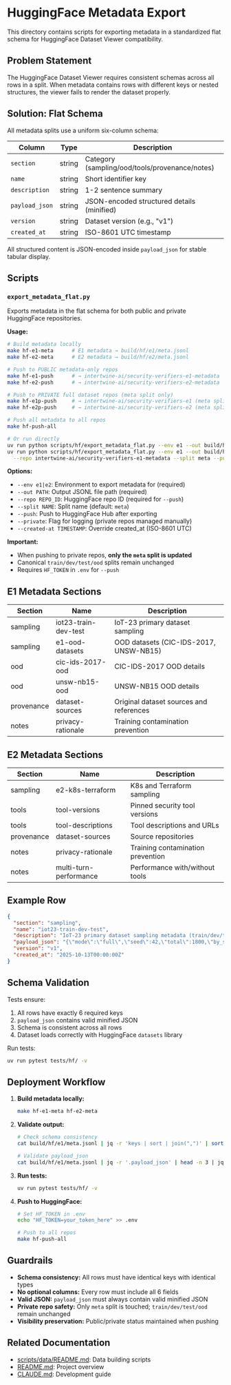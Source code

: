 # HuggingFace Metadata Export

This directory contains scripts for exporting metadata in a standardized flat schema for HuggingFace Dataset Viewer compatibility.

## Problem Statement

The HuggingFace Dataset Viewer requires consistent schemas across all rows in a split. When metadata contains rows with different keys or nested structures, the viewer fails to render the dataset properly.

## Solution: Flat Schema

All metadata splits use a uniform six-column schema:

| Column | Type | Description |
|--------|------|-------------|
| `section` | string | Category (sampling/ood/tools/provenance/notes) |
| `name` | string | Short identifier key |
| `description` | string | 1-2 sentence summary |
| `payload_json` | string | JSON-encoded structured details (minified) |
| `version` | string | Dataset version (e.g., "v1") |
| `created_at` | string | ISO-8601 UTC timestamp |

All structured content is JSON-encoded inside `payload_json` for stable tabular display.

## Scripts

### `export_metadata_flat.py`

Exports metadata in the flat schema for both public and private HuggingFace repositories.

**Usage:**

```bash
# Build metadata locally
make hf-e1-meta      # E1 metadata → build/hf/e1/meta.jsonl
make hf-e2-meta      # E2 metadata → build/hf/e2/meta.jsonl

# Push to PUBLIC metadata-only repos
make hf-e1-push      # → intertwine-ai/security-verifiers-e1-metadata
make hf-e2-push      # → intertwine-ai/security-verifiers-e2-metadata

# Push to PRIVATE full dataset repos (meta split only)
make hf-e1p-push     # → intertwine-ai/security-verifiers-e1 (meta split)
make hf-e2p-push     # → intertwine-ai/security-verifiers-e2 (meta split)

# Push all metadata to all repos
make hf-push-all

# Or run directly
uv run python scripts/hf/export_metadata_flat.py --env e1 --out build/hf/e1/meta.jsonl
uv run python scripts/hf/export_metadata_flat.py --env e1 --out build/hf/e1/meta.jsonl \
  --repo intertwine-ai/security-verifiers-e1-metadata --split meta --push
```

**Options:**

- `--env e1|e2`: Environment to export metadata for (required)
- `--out PATH`: Output JSONL file path (required)
- `--repo REPO_ID`: HuggingFace repo ID (required for `--push`)
- `--split NAME`: Split name (default: `meta`)
- `--push`: Push to HuggingFace Hub after exporting
- `--private`: Flag for logging (private repos managed manually)
- `--created-at TIMESTAMP`: Override created_at (ISO-8601 UTC)

**Important:**

- When pushing to private repos, **only the `meta` split is updated**
- Canonical `train/dev/test/ood` splits remain unchanged
- Requires `HF_TOKEN` in `.env` for `--push`

## E1 Metadata Sections

| Section | Name | Description |
|---------|------|-------------|
| sampling | iot23-train-dev-test | IoT-23 primary dataset sampling |
| sampling | e1-ood-datasets | OOD datasets (CIC-IDS-2017, UNSW-NB15) |
| ood | cic-ids-2017-ood | CIC-IDS-2017 OOD details |
| ood | unsw-nb15-ood | UNSW-NB15 OOD details |
| provenance | dataset-sources | Original dataset sources and references |
| notes | privacy-rationale | Training contamination prevention |

## E2 Metadata Sections

| Section | Name | Description |
|---------|------|-------------|
| sampling | e2-k8s-terraform | K8s and Terraform sampling |
| tools | tool-versions | Pinned security tool versions |
| tools | tool-descriptions | Tool descriptions and URLs |
| provenance | dataset-sources | Source repositories |
| notes | privacy-rationale | Training contamination prevention |
| notes | multi-turn-performance | Performance with/without tools |

## Example Row

```json
{
  "section": "sampling",
  "name": "iot23-train-dev-test",
  "description": "IoT-23 primary dataset sampling metadata (train/dev/test splits)",
  "payload_json": "{\"mode\":\"full\",\"seed\":42,\"total\":1800,\"by_split\":{\"train\":523,\"dev\":1274,\"test\":3}}",
  "version": "v1",
  "created_at": "2025-10-13T00:00:00Z"
}
```

## Schema Validation

Tests ensure:

1. All rows have exactly 6 required keys
2. `payload_json` contains valid minified JSON
3. Schema is consistent across all rows
4. Dataset loads correctly with HuggingFace `datasets` library

Run tests:

```bash
uv run pytest tests/hf/ -v
```

## Deployment Workflow

1. **Build metadata locally:**
   ```bash
   make hf-e1-meta hf-e2-meta
   ```

2. **Validate output:**
   ```bash
   # Check schema consistency
   cat build/hf/e1/meta.jsonl | jq -r 'keys | sort | join(",")' | sort | uniq

   # Validate payload_json
   cat build/hf/e1/meta.jsonl | jq -r '.payload_json' | head -n 3 | jq -c .
   ```

3. **Run tests:**
   ```bash
   uv run pytest tests/hf/ -v
   ```

4. **Push to HuggingFace:**
   ```bash
   # Set HF_TOKEN in .env
   echo "HF_TOKEN=your_token_here" >> .env

   # Push to all repos
   make hf-push-all
   ```

## Guardrails

- **Schema consistency:** All rows must have identical keys with identical types
- **No optional columns:** Every row must include all 6 fields
- **Valid JSON:** `payload_json` must always contain valid minified JSON
- **Private repo safety:** Only `meta` split is touched; `train/dev/test/ood` remain unchanged
- **Visibility preservation:** Public/private status maintained when pushing

## Related Documentation

- [scripts/data/README.md](../data/README.md): Data building scripts
- [README.md](../../README.md): Project overview
- [CLAUDE.md](../../CLAUDE.md): Development guide
